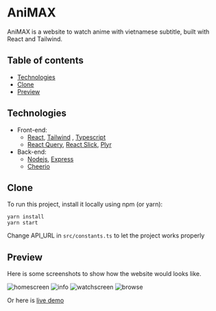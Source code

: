 # AniMAX

AniMAX is a website to watch anime with vietnamese subtitle, built with React and Tailwind.

## Table of contents

- [Technologies](#technologies)
- [Clone](#clone)
- [Preview](#preview)

## Technologies

- Front-end:
  - [React](https://github.com/facebook/react), [Tailwind](https://github.com/tailwindlabs/tailwindcss)
    , [Typescript](https://www.typescriptlang.org/)
  - [React Query](https://github.com/tannerlinsley/react-query), [React Slick](https://github.com/akiran/react-slick), [Plyr](https://github.com/sampotts/plyr)
- Back-end:
  - [Nodejs](https://github.com/nodejs), [Express](https://github.com/expressjs/express)
  - [Cheerio](https://github.com/cheeriojs/cheerio)

## Clone

To run this project, install it locally using npm (or yarn):

```
yarn install
yarn start
```

Change API_URL in `src/constants.ts` to let the project works properly

## Preview

Here is some screenshots to show how the website would looks like.

![homescreen](https://i.ibb.co/1Zd8MXn/Annotation-2022-03-02-221559.png)
![info](https://i.ibb.co/xm6H15n/Annotation-2022-03-02-222323.png)
![watchscreen](https://i.ibb.co/jgXfNS5/Annotation-2022-03-02-222215.png)
![browse](https://i.ibb.co/2tLNF5B/Annotation-2022-03-02-222016.png)

Or here is [live demo](https://animax-huynh.cf/)